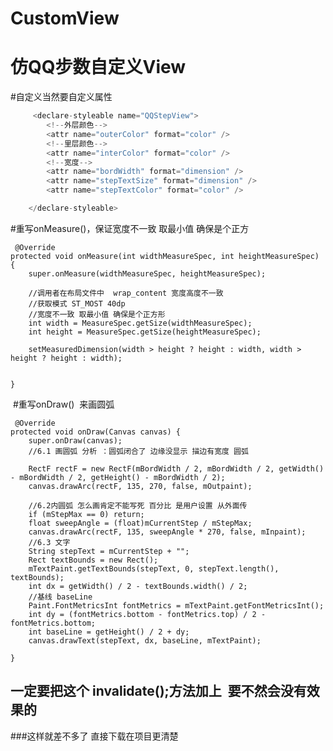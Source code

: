 # CustomView
仿QQ步数自定义View
==============
 #自定义当然要自定义属性
```Java
     <declare-styleable name="QQStepView">
        <!--外层颜色-->
        <attr name="outerColor" format="color" />
        <!--里层颜色-->
        <attr name="interColor" format="color" />
        <!--宽度-->
        <attr name="bordWidth" format="dimension" />
        <attr name="stepTextSize" format="dimension" />
        <attr name="stepTextColor" format="color" />

    </declare-styleable>
   ```
 #重写onMeasure()，保证宽度不一致 取最小值 确保是个正方
   
   
     @Override
    protected void onMeasure(int widthMeasureSpec, int heightMeasureSpec) {
        super.onMeasure(widthMeasureSpec, heightMeasureSpec);

        //调用者在布局文件中  wrap_content 宽度高度不一致
        //获取模式 ST_MOST 40dp
        //宽度不一致 取最小值 确保是个正方形
        int width = MeasureSpec.getSize(widthMeasureSpec);
        int height = MeasureSpec.getSize(heightMeasureSpec);

        setMeasuredDimension(width > height ? height : width, width > height ? height : width);


    }
   
  #重写onDraw()  来画圆弧
    
    
     @Override
    protected void onDraw(Canvas canvas) {
        super.onDraw(canvas);
        //6.1 画圆弧 分析 ：圆弧闭合了 边缘没显示 描边有宽度 圆弧

        RectF rectF = new RectF(mBordWidth / 2, mBordWidth / 2, getWidth() - mBordWidth / 2, getHeight() - mBordWidth / 2);
        canvas.drawArc(rectF, 135, 270, false, mOutpaint);

        //6.2内圆弧 怎么画肯定不能写死 百分比 是用户设置 从外面传
        if (mStepMax == 0) return;
        float sweepAngle = (float)mCurrentStep / mStepMax;
        canvas.drawArc(rectF, 135, sweepAngle * 270, false, mInpaint);
        //6.3 文字
        String stepText = mCurrentStep + "";
        Rect textBounds = new Rect();
        mTextPaint.getTextBounds(stepText, 0, stepText.length(), textBounds);
        int dx = getWidth() / 2 - textBounds.width() / 2;
        //基线 baseLine
        Paint.FontMetricsInt fontMetrics = mTextPaint.getFontMetricsInt();
        int dy = (fontMetrics.bottom - fontMetrics.top) / 2 - fontMetrics.bottom;
        int baseLine = getHeight() / 2 + dy;
        canvas.drawText(stepText, dx, baseLine, mTextPaint);

    }
    
## 一定要把这个 invalidate();方法加上  要不然会没有效果的
###这样就差不多了 直接下载在项目更清楚 
  

  






